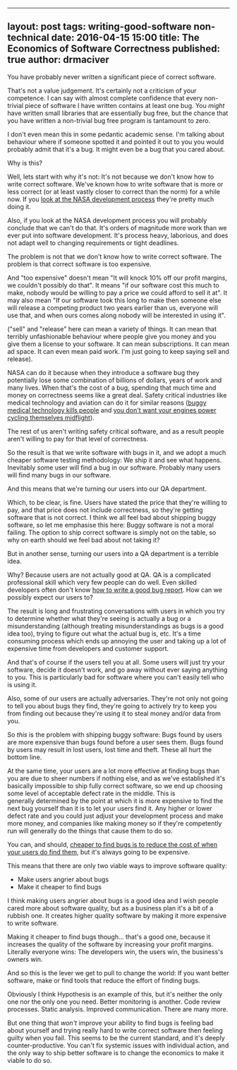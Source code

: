 ---
layout: post
tags: writing-good-software non-technical
date: 2016-04-15 15:00
title: The Economics of Software Correctness
published: true
author: drmaciver
---------

You have probably never written a significant piece of correct software.

That's not a value judgement. It's certainly not a criticism of your competence. I can say with almost complete confidence that every non-trivial piece of software I have written contains at least one bug. You *might* have written small libraries that are essentially bug free, but the chance that you have written a non-trivial bug free program is tantamount to zero.

I don't even mean this in some pedantic academic sense. I'm talking about behaviour where if someone spotted it and pointed it out to you you would probably admit that it's a bug. It might even be a bug that you cared about.

Why is this?

<!--more-->

Well, lets start with why it's not: It's not because we don't know how to write correct software. We've known how to write software that is more or less correct (or at least vastly closer to correct than the norm) for a while now. If you <a href="http://www.fastcompany.com/28121/they-write-right-stuff">look at the NASA development process</a> they're pretty much doing it.

Also, if you look at the NASA development process you will probably conclude that we can't do that. It's orders of magnitude more work than we ever put into software development. It's process heavy, laborious, and does not adapt well to changing requirements or tight deadlines.

The problem is not that we don't know how to write correct software. The problem is that correct software is too expensive.

And "too expensive" doesn't mean "It will knock 10% off our profit margins, we couldn't possibly do that". It means "if our software cost this much to make, nobody would be willing to pay a price we could afford to sell it at". It may also mean "If our software took this long to make then someone else will release a competing product two years earlier than us, everyone will use that, and when ours comes along nobody will be interested in using it".

("sell" and "release" here can mean a variety of things. It can mean that terribly unfashionable behaviour where people give you money and you give them a license to your software. It can mean subscriptions. It can mean ad space. It can even mean paid work. I'm just going to keep saying sell and release).

NASA can do it because when they introduce a software bug they potentially lose some combination of billions of dollars, years of work and many lives. When that's the cost of a bug, spending that much time and money on correctness seems like a great deal. Safety critical industries like medical technology and aviation can do it for similar reasons
([buggy medical technology kills people](https://en.wikipedia.org/wiki/Therac-25) and [you don't want your engines power cycling themselves midflight](http://www.engadget.com/2015/05/01/boeing-787-dreamliner-software-bug/)).

The rest of us aren't writing safety critical software, and as a result people aren't willing to pay for that level of correctness.

So the result is that we write software with bugs in it, and we adopt a much cheaper software testing methodology: We ship it and see what happens. Inevitably some user will find a bug in our software. Probably many users will find many bugs in our software.

And this means that we're turning our users into our QA department.

Which, to be clear, is fine. Users have stated the price that they're willing to pay, and that price does not include correctness, so they're getting software that is not correct. I think we all feel bad about shipping buggy software, so let me emphasise this here: Buggy software is not a moral failing. The option to ship correct software is simply not on the table, so why on earth should we feel bad about not taking it?

But in another sense, turning our users into a QA department is a terrible idea.

Why? Because users are not actually good at QA. QA is a complicated professional skill which very few people can do well. Even skilled developers often don't know <a href="http://www.drmaciver.com/2013/09/how-to-submit-a-decent-bug-report/">how to write a good bug report</a>. How can we possibly expect our users to?

The result is long and frustrating conversations with users in which you try to determine whether what they're seeing is actually a bug or a misunderstanding (although treating misunderstandings as bugs is a good idea too), trying to figure out what the actual bug is, etc. It's a time consuming process which ends up annoying the user and taking up a lot of expensive time from developers and customer support.

And that's of course if the users tell you at all. Some users will just try your software, decide it doesn't work, and go away without ever saying anything to you. This is particularly bad for software where you can't easily tell who is using it.

Also, some of our users are actually adversaries. They're not only not going to tell you about bugs they find, they're going to actively try to keep you from finding out because they're using it to steal money and/or data from you.

So <em>this</em> is the problem with shipping buggy software: Bugs found by users are more expensive than bugs found before a user sees them. Bugs found by users may result in lost users, lost time and theft. These all hurt the bottom line.

At the same time, your users are a lot more effective at finding bugs than you are due to sheer numbers if nothing else, and as we've established it's basically impossible to ship fully correct software, so we end up choosing some level of acceptable defect rate in the middle. This is generally determined by the point at which it is more expensive to find the next bug yourself than it is to let your users find it. Any higher or lower defect rate and you could just adjust your development process and make more money, and companies like making money so if they're competently run will generally do the things that cause them to do so.

You can, and should, [cheaper to find bugs is to reduce the cost of when your users do find them](http://itamarst.org/softwaretesting/book/realworld.html), but it's always going to be expensive.

This means that there are only two viable ways to improve software quality:

* Make users angrier about bugs
* Make it cheaper to find bugs

I think making users angrier about bugs is a good idea and I wish people cared more about software quality, but as a business plan it's a bit of a rubbish one. It creates higher quality software by making it more expensive to write software.

Making it cheaper to find bugs though... that's a good one, because it increases the quality of the software by increasing your profit margins. Literally everyone wins: The developers win, the users win, the business's owners win.

And so this is the lever we get to pull to change the world: If you want better software, make or find tools that reduce the effort of finding bugs.

Obviously I think Hypothesis is an example of this, but it's neither the only one nor the only one you need. Better monitoring is another. Code review processes. Static analysis. Improved communication. There are many more.

But one thing that *won't* improve your ability to find bugs is feeling bad about yourself and trying really hard to write correct software then feeling guilty when you fail. This seems to be the current standard, and it's deeply counter-productive. You can't fix systemic issues with individual action, and the only way to ship better software is to change the economics to make it viable to do so.
